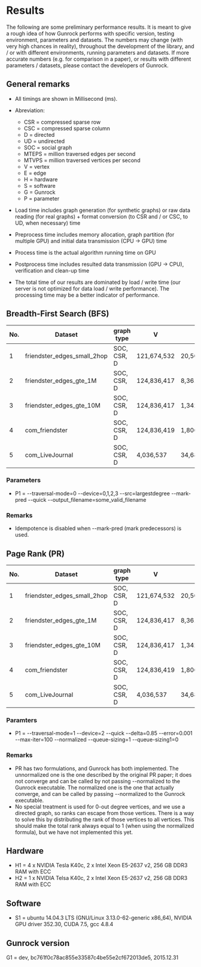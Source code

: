 # Results

The following are some preliminary performance results. It is meant to give a rough idea
of how Gunrock performs with specific version, testing environment, parameters
and datasets. The numbers may change (with very high chances in reality),
throughout the development of the library, and / or with different environments,
running parameters and datasets. If more accurate numbers (e.g. for comparison
in a paper), or results with different parameters / datasets, please contact
the developers of Gunrock.

## General remarks

- All timings are shown in Millisecond (ms).
- Abreviation:

  - CSR   = compressed sparse row
  - CSC   = compressed sparse column
  - D     = directed
  - UD    = undirected
  - SOC   = social graph
  - MTEPS = million traversed edges per second
  - MTVPS = million traversed vertices per second
  - V     = vertex
  - E     = edge
  - H     = hardware
  - S     = software
  - G     = Gunrock
  - P     = parameter

- Load time includes graph generation (for synthetic graphs) or raw data reading
(for real graphs) + format conversion (to CSR and / or CSC, to UD, when necessary) time
- Preprocess time includes memory allocation, graph partition (for multiple GPU) and
initial data transmission (CPU -> GPU) time
- Process time is the actual algorithm running time on GPU
- Postprocess time includes resulted data transmission (GPU -> CPU), verification and
clean-up time
- The total time of our results are dominated by load / write time (our server
is not optimized for data load / write performance). The processing time may be a better
indicator of performance.

## Breadth-First Search (BFS)

No. |          Dataset            |  graph type |     V     |      E      | root vertex | iteration | process time |   MTEPS   |   MTVPS   |  load time  | preprocess time | postprocess time |  write time |  total time  |     condition     
-----|-----------------------------|-------------|-------------|---------------|-------------|-------------|--------------|-----------|-----------|-------------|-----------------|------------------|-------------|--------------|-------------------
1 | friendster_edges_small_2hop | SOC, CSR, D | 121,674,532 |        20,509 |   3,546,566 |           6 |      17.2760 |    1.1871 |    0.4893 | 12,590.6990 |     17,114.5179 |                  |    112.5512 |  31,016.4499 | H1 + S1 + G1 + P1
2 | friendster_edges_gte_1M     | SOC, CSR, D | 124,836,417 |     8,361,851 |  27,345,193 |          10 |      30.0791 |  227.9951 |  101.5078 | 12,519.1791 |     17,790.8509 |                  |  2,787.5559 |  34,283.0300 | H1 + S1 + G1 + P1
3 | friendster_edges_gte_10M    | SOC, CSR, D | 124,836,417 | 1,342,099,766 |  71,768,986 |          12 |   1,442.8939 |  930.1573 |   68.5219 | 12,633.6250 |    103,272.5029 |                  | 42,752.1100 | 161,598.9239 | H1 + S1 + G1 + P1
4 | com_friendster              | SOC, CSR, D | 124,836,419 | 1,806,067,135 |   7,688,909 |          31 |   1,425.3568 | 1267.0983 |  108.0366 | 16,707.1941 |    145,548.2471 |                  | 65,636.1299 | 231,047.3258 | H1 + S1 + G1 + P1
5 | com_LiveJournal             | SOC, CSR, D |   4,036,537 |    34,681,189 |       9,766 |          17 |      49.9380 |  694.4850 |  191.7421 | 12,260.1349 |      1,461.0670 |                  | 12,260.1349 |  18,522.2769 | H1 + S1 + G1 + P1

### Parameters

- P1 = --traversal-mode=0 --device=0,1,2,3 --src=largestdegree --mark-pred --quick --output_filename=some_valid_filename

### Remarks

- Idempotence is disabled when --mark-pred (mark predecessors) is used.


## Page Rank (PR)

No. |          Dataset            |  graph type |     V     |      E      | iteration | process time |   MTEPS   |   MTVPS   |  load time  | preprocess time | postprocess time |  write time  |  total time  |     condition     
-----|-----------------------------|-------------|-------------|---------------|-------------|--------------|-----------|-----------|-------------|-----------------|------------------|--------------|--------------|-------------------
1 | friendster_edges_small_2hop | SOC, CSR, D | 121,674,532 |        20,509 |          18 |   5,287.1938 |    0.0698 |  414.2352 | 10,758.1401 |        241.4210 |                  | 235,052.1171 | 251,862.2911 | H2 + S1 + G1 + P1
2 | friendster_edges_gte_1M     | SOC, CSR, D | 124,836,417 |     8,361,851 |          41 |  13,322.2578 |   25.7340 |  384.1911 | 10,514.4429 |        156.9688 |                  | 245,985.4951 | 270,482.5490 | H2 + S1 + G1 + P1
3 | friendster_edges_gte_10M    | SOC, CSR, D | 124,836,417 | 1,342,099,766 |          78 | 173,413.8281 |  603.6646 |   56.1503 | 13,701.0510 |      2,358.1159 |                  | 222,023.1612 | 412,033.6931 | H2 + S1 + G1 + P1
4 | com_friendster              | SOC, CSR, D | 124,836,419 | 1,806,067,135 |         100 | 308,233.7812 |  585.9407 |   40.5005 | 14,585.0809 |      3,117.2709 |                  | 240,381.1152 | 567,139.1692 | H2 + S1 + G1 + P1
5 | com_LiveJournal             | SOC, CSR, D |   4,036,537 |    34,681,189 |          23 |   2,333.8479 |  341.7821 |  369.7800 |  8,339.2031 |        100.7540 |                  |   7,719.7220 |  18,512.9559 | H2 + S1 + G1 + P1

### Paramters

- P1 = --traversal-mode=1 --device=2 --quick --delta=0.85 --error=0.001 --max-iter=100 --normalized --queue-sizing=1 --queue-sizing1=0

### Remarks

- PR has two formulations, and Gunrock has both implemented. The
unnormalized one is the one described by the original PR paper;
it does not converge and can be called by not passing --normalized
to the Gunrock executable. The normalized one is the one that actually
converge, and can be called by passing --normalized to the Gunrock
executable.
- No special treatment is used for 0-out degree vertices, and we use
a directed graph, so ranks can escape from those vertices. There is a
way to solve this by distributing the rank of those vertices to all
vertices. This should make the total rank always equal to 1 (when using
the normalized formula), but we have not implemented this yet.

## Hardware

- H1 = 4 x NVIDIA Tesla K40c, 2 x Intel Xeon E5-2637 v2, 256 GB DDR3 RAM with ECC
- H2 = 1 x NVIDIA Telsa K40c, 2 x Intel Xeon E5-2637 v2, 256 GB DDR3 RAM with ECC

## Software

- S1 = ubuntu 14.04.3 LTS (GNU/Linux 3.13.0-62-generic x86_64), NVIDIA GPU driver 352.30, CUDA 7.5, gcc 4.8.4

## Gunrock version

G1 = dev, bc761f0c78ac855e33587c4be55e2cf672013de5, 2015.12.31
